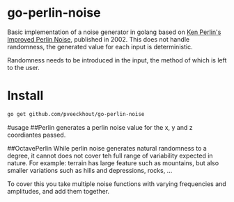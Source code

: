 # go-perlin-noise
Basic implementation of a noise generator in golang based on [Ken Perlin's Improved Perlin Noise](http://mrl.nyu.edu/~perlin/noise/),  published in 2002.
This does not handle randomness, the generated value for each input is deterministic.

Randomness needs to be introduced in the input, the method of which is left to the user.

# Install
```bash
go get github.com/pveeckhout/go-perlin-noise
```

#usage
##Perlin
generates a perlin noise value for the x, y and z coordiantes passed.

##OctavePerlin
While perlin noise generates natural randomness to a degree, it cannot does not cover teh full range of variability 
expected in nature. For example: terrain has large feature such as mountains, but also smaller variations such as hills
and depressions, rocks, ...

To cover this you take multiple noise functions with varying frequencies and amplitudes, and add them together.
  

